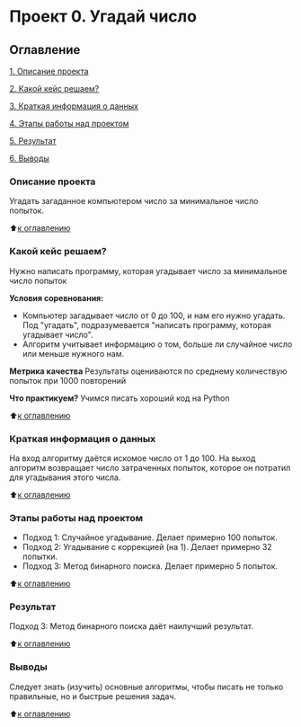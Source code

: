 # Проект 0. Угадай число

## Оглавление
[1. Описание проекта](https://github.com/oles1a/sf_data_science/tree/main/project_0/README.md#Описание-проекта)

[2. Какой кейс решаем?](https://github.com/oles1a/sf_data_science/tree/main/project_0/README.md#Какой-кейс-решаем)

[3. Краткая информация о данных](https://github.com/oles1a/sf_data_science/tree/main/project_0/README.md#Краткая-информация-о-данных)

[4. Этапы работы над проектом](https://github.com/oles1a/sf_data_science/tree/main/project_0/README.md#Этапы-работы-над-проектом)

[5. Результат](https://github.com/oles1a/sf_data_science/tree/main/project_0/README.md#Результат)

[6. Выводы](https://github.com/oles1a/sf_data_science/tree/main/project_0/README.md#Выводы)


### Описание проекта
Угадать загаданное компьютером число за минимальное число попыток.

:arrow_up:[к оглавлению](https://github.com/oles1a/sf_data_science/tree/main/project_0/README.md#Оглавление)

### Какой кейс решаем?
Нужно написать программу, которая угадывает число за минимальное число попыток

**Условия соревнования:**
- Компьютер загадывает число от 0 до 100, и нам его нужно угадать. Под "угадать", подразумевается "написать программу, которая угадывает число".
- Алгоритм учитывает информацию о том, больше ли случайное число или меньше нужного нам.

**Метрика качества**
Результаты оцениваются по среднему количествую попыток при 1000 повторений

**Что практикуем?**
Учимся писать хороший код на Python

:arrow_up:[к оглавлению](https://github.com/oles1a/sf_data_science/tree/main/project_0/README.md#Оглавление)

### Краткая информация о данных
На вход алгоритму даётся искомое число от 1 до 100.
На выход алгоритм возвращает число затраченных попыток, которое он потратил для угадывания этого числа.

:arrow_up:[к оглавлению](https://github.com/oles1a/sf_data_science/tree/main/project_0/README.md#Оглавление)

### Этапы работы над проектом
- Подход 1: Случайное угадывание. Делает примерно 100 попыток.
- Подход 2: Угадывание с коррекцией (на 1). Делает примерно 32 попытки.
- Подход 3: Метод бинарного поиска. Делает примерно 5 попыток.

:arrow_up:[к оглавлению](https://github.com/oles1a/sf_data_science/tree/main/project_0/README.md#Оглавление)

### Результат
Подход 3: Метод бинарного поиска даёт наилучший результат.

:arrow_up:[к оглавлению](https://github.com/oles1a/sf_data_science/tree/main/project_0/README.md#Оглавление)

### Выводы
Следует знать (изучить) основные алгоритмы, чтобы писать не только правильные, но и быстрые решения задач.

:arrow_up:[к оглавлению](https://github.com/oles1a/sf_data_science/tree/main/project_0/README.md#Оглавление)